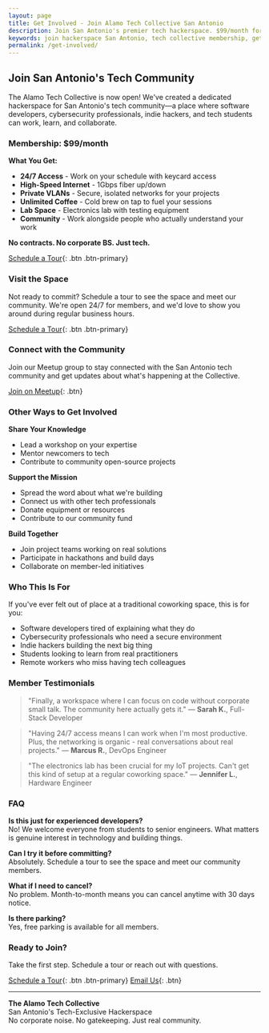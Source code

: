 ```yaml
---
layout: page
title: Get Involved - Join Alamo Tech Collective San Antonio
description: Join San Antonio's premier tech hackerspace. $99/month for 24/7 access, high-speed internet, and a community of developers. Schedule a tour or become a member today.
keywords: join hackerspace San Antonio, tech collective membership, get involved tech community, developer workspace membership, hackerspace tour
permalink: /get-involved/
---
```


## Join San Antonio's Tech Community

The Alamo Tech Collective is now open! We've created a dedicated hackerspace for San Antonio's tech community—a place where software developers, cybersecurity professionals, indie hackers, and tech students can work, learn, and collaborate.

### Membership: $99/month

**What You Get:**
- **24/7 Access** - Work on your schedule with keycard access
- **High-Speed Internet** - 1Gbps fiber up/down
- **Private VLANs** - Secure, isolated networks for your projects
- **Unlimited Coffee** - Cold brew on tap to fuel your sessions
- **Lab Space** - Electronics lab with testing equipment
- **Community** - Work alongside people who actually understand your work

**No contracts. No corporate BS. Just tech.**

[Schedule a Tour](https://hello.alamotechcollective.com/book/tour){: .btn .btn-primary}

### Visit the Space

Not ready to commit? Schedule a tour to see the space and meet our community. We're open 24/7 for members, and we'd love to show you around during regular business hours.

[Schedule a Tour](https://hello.alamotechcollective.com/book/tour){: .btn .btn-primary}

### Connect with the Community

Join our Meetup group to stay connected with the San Antonio tech community and get updates about what's happening at the Collective.

[Join on Meetup](https://www.meetup.com/alamotechcollective/){: .btn}

### Other Ways to Get Involved

**Share Your Knowledge**
- Lead a workshop on your expertise
- Mentor newcomers to tech
- Contribute to community open-source projects

**Support the Mission**
- Spread the word about what we're building
- Connect us with other tech professionals
- Donate equipment or resources
- Contribute to our community fund

**Build Together**
- Join project teams working on real solutions
- Participate in hackathons and build days
- Collaborate on member-led initiatives

### Who This Is For

If you've ever felt out of place at a traditional coworking space, this is for you:
- Software developers tired of explaining what they do
- Cybersecurity professionals who need a secure environment
- Indie hackers building the next big thing
- Students looking to learn from real practitioners
- Remote workers who miss having tech colleagues

### Member Testimonials

> "Finally, a workspace where I can focus on code without corporate small talk. The community here actually gets it."
> — **Sarah K.**, Full-Stack Developer

> "Having 24/7 access means I can work when I'm most productive. Plus, the networking is organic - real conversations about real projects."
> — **Marcus R.**, DevOps Engineer

> "The electronics lab has been crucial for my IoT projects. Can't get this kind of setup at a regular coworking space."
> — **Jennifer L.**, Hardware Engineer

### FAQ

**Is this just for experienced developers?**  
No! We welcome everyone from students to senior engineers. What matters is genuine interest in technology and building things.

**Can I try it before committing?**  
Absolutely. Schedule a tour to see the space and meet our community members.

**What if I need to cancel?**  
No problem. Month-to-month means you can cancel anytime with 30 days notice.

**Is there parking?**  
Yes, free parking is available for all members.

### Ready to Join?

Take the first step. Schedule a tour or reach out with questions.

[Schedule a Tour](https://hello.alamotechcollective.com/book/tour){: .btn .btn-primary}
[Email Us](mailto:brandon@alamotechcollective.com){: .btn}

---

**The Alamo Tech Collective**  
San Antonio's Tech-Exclusive Hackerspace  
No corporate noise. No gatekeeping. Just real community.